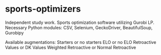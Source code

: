 # sports-optimizers
Independent study work. Sports optimization software utilizing Gurobi LP.
Necessary Python modules: CSV, Selenium, GeckoDriver, BeautifulSoup, Gurobipy

Available augmentations: 
  Starters or no starters
  ELO or no ELO
  Retroactive Values or DK Values
    Weighted Retroactive or Normal Retroactive
